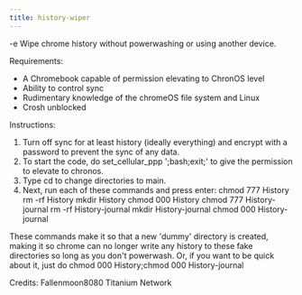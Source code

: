 ```yaml
---
title: history-wiper
---
```


-e 
Wipe chrome history without powerwashing or using another device.

Requirements:
- A Chromebook capable of permission elevating to ChronOS level
- Ability to control sync
- Rudimentary knowledge of the chromeOS file system and Linux
- Crosh unblocked

Instructions:
1. Turn off sync for at least history (ideally everything) and encrypt with a password to prevent the sync of any data. 
2. To start the code, do set_cellular_ppp \';bash;exit;\' to give the permission to elevate to chronos. 
3. Type cd to change directories to main.
4. Next, run each of these commands and press enter:
chmod 777 History
rm -rf History
mkdir History
chmod 000 History 
chmod 777 History-journal
rm -rf History-journal
mkdir History-journal
chmod 000 History-journal

These commands make it so that a new 'dummy' directory is created, making it so chrome can no longer write any history to these fake directories so long as you don't powerwash.
Or, if you want to be quick about it, just do chmod 000 History;chmod 000 History-journal

Credits:
Fallenmoon8080
Titanium Network
